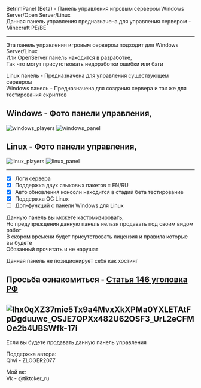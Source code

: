 BetrimPanel (Beta) - Панель управления игровым сервером Windows Server/Open Server/Linux                            
Данная панель управления предназначена для управления сервером - Minecraft PE/BE   

-------------

Эта панель управления игровым сервером подходит для Windows Server/Linux                                                             
Или OpenServer панель находится в разработке,                                                                                                                    
Так что могут присутствовать недоработки ошибки или баги

Linux панель - Предназначена для управления существующем сервером                                                                                                        
Windows панель - Предназначена для создания сервера и так же для тестирования скриптов

Windows - Фото панели управления,
-------------

![windows_players](https://user-images.githubusercontent.com/79506370/204957126-e37e09b9-4c62-48d9-b11f-1d26230c3e10.png)
![windows_panel](https://user-images.githubusercontent.com/79506370/204957185-4da7e3a8-1d40-4f09-83cc-2b3a43fccf6d.png)

Linux - Фото панели управления,
-------------

![linux_players](https://user-images.githubusercontent.com/79506370/204957223-c953c86a-dc54-4b7a-b4a0-8c86416d94e1.png)
![linux_panel](https://user-images.githubusercontent.com/79506370/204957229-bccebfd4-3f85-4a92-a340-3df71232d4be.png)

-------------

- [x] Логи сервера
- [x] Поддержка двух языковых пакетов :: EN/RU
- [x] Авто обновления консоли находится в стадий бета тестирование
- [x] Поддержка ОС Linux
- [ ] Доп-функций с панели Windows для Linux
                                        
Данную панель вы можете кастомизировать,                                                                               
Но предупреждения данную панель нельзя продавать под своим видом работ                                               
В скором времени будет присутствовать лицензия и правила которые вы будете                                                   
Обязанный прочитать и не нарушат        

Данная панель не позиционирует себя как хостинг                                           

Просьба ознакомиться - [Статья 146 уголовка РФ](https://github.com/haker20SZs/Server-control-panel/files/9770118/146.pdf)
-------------
![lhx0qXZ37mie5Tx9a4MvxXkXPMa0YXLETAtFpDgduuwc_OSJE7QPXx482U62OSF3_UrL2eCFMOe2b4UBSWfk-17i](https://user-images.githubusercontent.com/79506370/195536448-ee17a3b7-d26c-4df9-9999-93572e482eba.jpg)
-------------
Если вы будете продавать данную панель управления

Поддержка автора:                                                                                   
 Qiwi - ZLOGER2077                                                                                                                                   

Мой вк:                                                                                                     
 Vk - @tiktoker_ru
